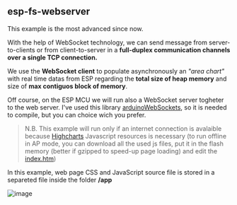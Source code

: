 ## esp-fs-webserver
This example is the most advanced since now. 

With the help of WebSocket technology, we can send message from server-to-clients or from client-to-server in a **full-duplex communication channels over a single TCP connection.**

We use the **WebSocket client** to populate asynchronously an _"area chart"_ with real time datas from ESP regarding the **total size of heap memory** and size of **max contiguos block of memory**.

Off course, on the ESP MCU we will run also a WebSocket server togheter to the web server.
I've used this library [arduinoWebSockets](https://github.com/Links2004/arduinoWebSockets), so it is needed to compile, but you can choice wich you prefer.

>N.B. 
This example will run only if an internet connection is avalaible because [Highcharts](https://www.highcharts.com/) Javascript resources is necessary 
(to run offline in AP mode, you can download all the used js files, put it in the flash memory (better if gzipped to speed-up page loading) and edit the [index.htm](https://github.com/cotestatnt/esp-fs-webserver/blob/main/examples/highcharts/data/index.htm))

In this example, web page CSS and JavaScript source file is stored in a separeted file inside the folder **/app**

![image](https://user-images.githubusercontent.com/27758688/123048782-135e4b00-d3ff-11eb-84d5-45e2f164e0f7.png)
